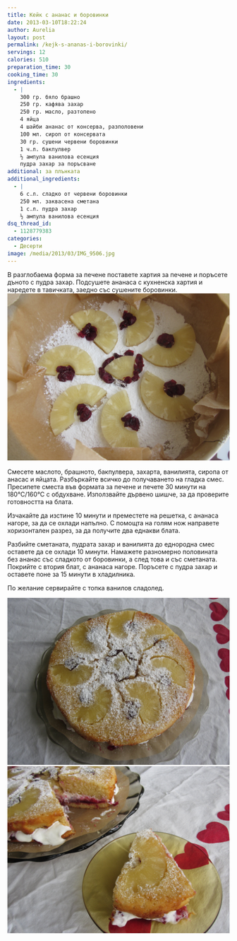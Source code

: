 ```yaml
---
title: Кейк с ананас и боровинки
date: 2013-03-10T18:22:24
author: Aurelia
layout: post
permalink: /kejk-s-ananas-i-borovinki/
servings: 12
calories: 510
preparation_time: 30
cooking_time: 30
ingredients:
  - |
    300 гр. бяло брашно
    250 гр. кафява захар
    250 гр. масло, разтопено
    4 яйца
    4 шайби ананас от консерва, разполовени
    100 мл. сироп от консервата
    30 гр. сушени червени боровинки
    1 ч.л. бакпулвер
    ½ ампула ванилова есенция
    пудра захар за поръсване
additional: за плънката
additional_ingredients:
  - |
    6 с.л. сладко от червени боровинки
    250 мл. заквасена сметана
    1 с.л. пудра захар
    ½ ампула ванилова есенция
dsq_thread_id:
  - 1128779383
categories:
  - Десерти
image: /media/2013/03/IMG_9506.jpg
---
```

В разглобаема форма за печене поставете хартия за печене и поръсете дъното с пудра захар. Подсушете ананаса с кухненска хартия и наредете в тавичката, заедно със сушените боровинки.
<img src="/media/2013/03/IMG_9446.jpg" class="alignleft" />
  
Смесете маслото, брашното, бакпулвера, захарта, ванилията, сиропа от анасас и яйцата. Разбъркайте всичко до получаването на гладка смес. Пресипете сместа във формата за печене и печете 30 минути на 180°С/160°С с обдухване. Използвайте дървено шишче, за да проверите готовността на блата.
  
Изчакайте да изстине 10 минути и преместете на решетка, с ананаса нагоре, за да се охлади напълно. С помощта на голям нож направете хоризонтален разрез, за да получите два еднакви блата.
  
Разбийте сметаната, пудрата захар и ванилията до еднородна смес оставете да се охлади 10 минути. Намажете разномерно половината без ананас със сладкото от боровинки, а след това и със сметаната. Покрийте с втория блат, с ананаса нагоре. Поръсете с пудра захар и оставете поне за 15 минути в хладилника.
  
По желание сервирайте с топка ванилов сладолед.

<img src="/media/2013/03/IMG_9448.jpg" class="alignright" />

<img src="/media/2013/03/IMG_9455.jpg" class="alignleft" />